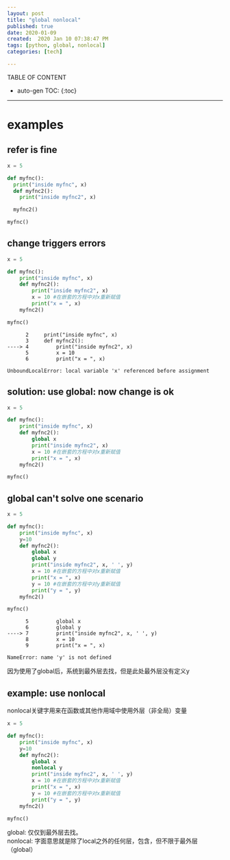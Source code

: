 ```yaml
---
layout: post
title: "global nonlocal"
published: true
date: 2020-01-09
created:  2020 Jan 10 07:38:47 PM
tags: [python, global, nonlocal]
categories: [tech]

---
```


TABLE OF CONTENT

* auto-gen TOC:
{:toc}

- - -


# examples

## refer is fine

```python
x = 5

def myfnc():
  print("inside myfnc", x)
  def myfnc2():
    print("inside myfnc2", x)

  myfnc2()

myfnc()
```

## change triggers errors

```python
x = 5

def myfnc():
    print("inside myfnc", x)
    def myfnc2():
        print("inside myfnc2", x)
        x = 10 #在嵌套的方程中对x重新赋值
        print("x = ", x)
    myfnc2()

myfnc()
```

          2     print("inside myfnc", x)
          3     def myfnc2():
    ----> 4         print("inside myfnc2", x)
          5         x = 10
          6         print("x = ", x)

    UnboundLocalError: local variable 'x' referenced before assignment

## solution: use global: now change is ok

```python
x = 5

def myfnc():
    print("inside myfnc", x)
    def myfnc2():
        global x
        print("inside myfnc2", x)
        x = 10 #在嵌套的方程中对x重新赋值
        print("x = ", x)
    myfnc2()

myfnc()
```


## global can't solve one scenario

```python
x = 5

def myfnc():
    print("inside myfnc", x)
    y=10
    def myfnc2():
        global x
        global y
        print("inside myfnc2", x, ' ', y)
        x = 10 #在嵌套的方程中对x重新赋值
        print("x = ", x)
        y = 10 #在嵌套的方程中对y重新赋值
        print("y = ", y)
    myfnc2()

myfnc()
```

          5         global x
          6         global y
    ----> 7         print("inside myfnc2", x, ' ', y)
          8         x = 10
          9         print("x = ", x)

    NameError: name 'y' is not defined

因为使用了global后，系统到最外层去找，但是此处最外层没有定义y

## example: use nonlocal

nonlocal关键字用来在函数或其他作用域中使用外层（非全局）变量

```python
x = 5

def myfnc():
    print("inside myfnc", x)
    y=10
    def myfnc2():
        global x
        nonlocal y
        print("inside myfnc2", x, ' ', y)
        x = 10 #在嵌套的方程中对x重新赋值
        print("x = ", x)
        y = 10 #在嵌套的方程中对x重新赋值
        print("y = ", y)
    myfnc2()

myfnc()
```

global:   仅仅到最外层去找。  
nonlocal: 字面意思就是除了local之外的任何层，包含，但不限于最外层（global）


